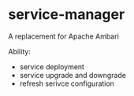 # service-manager

A replacement for Apache Ambari

Ability:
- service deployment
- service upgrade and downgrade
- refresh serivce configuration
